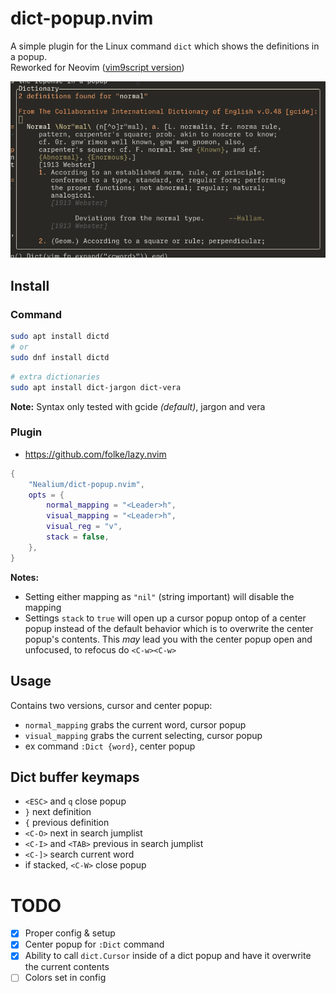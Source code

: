 # dict-popup.nvim

A simple plugin for the Linux command `dict` which shows the definitions in a popup.    
Reworked for Neovim ([vim9script version](https://github.com/Nealium/dict-popup.vim))

![Screenshot](screenshot.png)

## Install

### Command
```bash
sudo apt install dictd
# or
sudo dnf install dictd
```
```bash
# extra dictionaries
sudo apt install dict-jargon dict-vera
```
**Note:** Syntax only tested with gcide *(default)*, jargon and vera

### Plugin
* https://github.com/folke/lazy.nvim
```lua
{
    "Nealium/dict-popup.nvim",
    opts = {
        normal_mapping = "<Leader>h",
        visual_mapping = "<Leader>h",
        visual_reg = "v",
        stack = false,
    },
}
```
**Notes:**
* Setting either mapping as `"nil"` (string important) will disable the mapping
* Settings `stack` to `true` will open up a cursor popup ontop of a center popup
  instead of the default behavior which is to overwrite the center popup's
  contents. This *may* lead you with the center popup open and unfocused, to
  refocus do `<C-w><C-w>`

## Usage
Contains two versions, cursor and center popup:
* `normal_mapping` grabs the current word, cursor popup
* `visual_mapping` grabs the current selecting, cursor popup
* ex command `:Dict {word}`, center popup

## Dict buffer keymaps
* `<ESC>` and `q` close popup
* `}` next definition
* `{` previous definition
* `<C-O>` next in search jumplist
* `<C-I>` and `<TAB>` previous in search jumplist
* `<C-]>` search current word
* if stacked, `<C-W>` close popup

# TODO
- [X] Proper config & setup    
- [X] Center popup for `:Dict` command    
- [X] Ability to call `dict.Cursor` inside of a dict popup and have it overwrite
      the current contents    
- [ ] Colors set in config    

